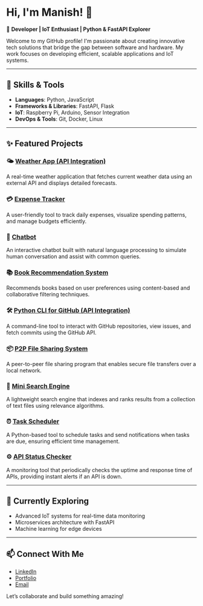 # Hi, I'm Manish! 👋  

🚀 **Developer | IoT Enthusiast | Python & FastAPI Explorer**  

Welcome to my GitHub profile! I'm passionate about creating innovative tech solutions that bridge the gap between software and hardware. My work focuses on developing efficient, scalable applications and IoT systems.

---

## 🔧 **Skills & Tools**  
- **Languages**: Python, JavaScript  
- **Frameworks & Libraries**: FastAPI, Flask 
- **IoT**: Raspberry Pi, Arduino, Sensor Integration  
- **DevOps & Tools**: Git, Docker, Linux  

---

## ✨ **Featured Projects**

### 🌤 [**Weather App (API Integration)**](https://github.com/manish2207/weather-now)
A real-time weather application that fetches current weather data using an external API and displays detailed forecasts.

### 💳 [**Expense Tracker**](https://github.com/manish2207/expense-tracker)
A user-friendly tool to track daily expenses, visualize spending patterns, and manage budgets efficiently.

### 🤖 [**Chatbot**](https://github.com/manish2207/finding-nemo)
An interactive chatbot built with natural language processing to simulate human conversation and assist with common queries.

### 📚 [**Book Recommendation System**](https://github.com/manish2207/book-recommendation-system)
Recommends books based on user preferences using content-based and collaborative filtering techniques.

### 🛠️ [**Python CLI for GitHub (API Integration)**](https://github.com/manish2207/github-cli)
A command-line tool to interact with GitHub repositories, view issues, and fetch commits using the GitHub API.

### 📦 [**P2P File Sharing System**](https://github.com/manish2207/p2p-file-sharing)
A peer-to-peer file sharing program that enables secure file transfers over a local network.

### 🔎 [**Mini Search Engine**](https://github.com/manish2207/margadarshi)
A lightweight search engine that indexes and ranks results from a collection of text files using relevance algorithms.

### ⏰ [**Task Scheduler**](https://github.com/manish2207/task-scheduler)
A Python-based tool to schedule tasks and send notifications when tasks are due, ensuring efficient time management.

### ⚙️ [**API Status Checker**](https://github.com/manish2207/api-status-checker)
A monitoring tool that periodically checks the uptime and response time of APIs, providing instant alerts if an API is down.


---

## 🌱 **Currently Exploring**  
- Advanced IoT systems for real-time data monitoring  
- Microservices architecture with FastAPI  
- Machine learning for edge devices  

---

## 📫 **Connect With Me**  
- [LinkedIn](https://www.linkedin.com/in/manish-kumar-2207)  
- [Portfolio](https://your-portfolio.com)  
- [Email](krmanish2207@gmail.com)  

Let’s collaborate and build something amazing!  



<!---
manish-2207/manish-2207 is a ✨ special ✨ repository because its `README.md` (this file) appears on your GitHub profile.
You can click the Preview link to take a look at your changes.
--->
